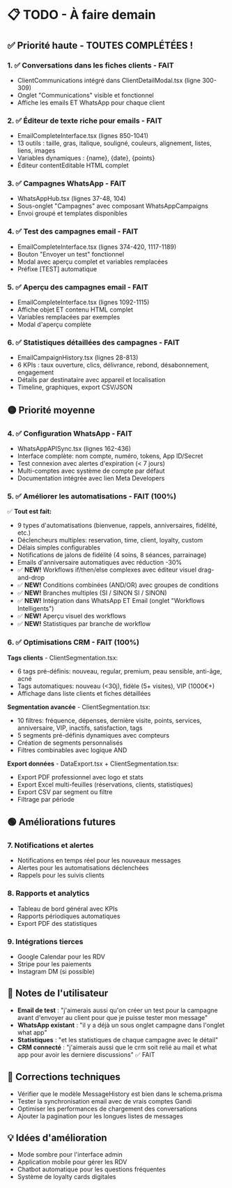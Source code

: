 # 📋 TODO - À faire demain

## ✅ Priorité haute - TOUTES COMPLÉTÉES !

### 1. ✅ **Conversations dans les fiches clients** - FAIT
- ClientCommunications intégré dans ClientDetailModal.tsx (ligne 300-309)
- Onglet "Communications" visible et fonctionnel
- Affiche les emails ET WhatsApp pour chaque client

### 2. ✅ **Éditeur de texte riche pour emails** - FAIT
- EmailCompleteInterface.tsx (lignes 850-1041)
- 13 outils : taille, gras, italique, souligné, couleurs, alignement, listes, liens, images
- Variables dynamiques : {name}, {date}, {points}
- Éditeur contentEditable HTML complet

### 3. ✅ **Campagnes WhatsApp** - FAIT
- WhatsAppHub.tsx (lignes 37-48, 104)
- Sous-onglet "Campagnes" avec composant WhatsAppCampaigns
- Envoi groupé et templates disponibles

### 4. ✅ **Test des campagnes email** - FAIT
- EmailCompleteInterface.tsx (lignes 374-420, 1117-1189)
- Bouton "Envoyer un test" fonctionnel
- Modal avec aperçu complet et variables remplacées
- Préfixe [TEST] automatique

### 5. ✅ **Aperçu des campagnes email** - FAIT
- EmailCompleteInterface.tsx (lignes 1092-1115)
- Affiche objet ET contenu HTML complet
- Variables remplacées par exemples
- Modal d'aperçu complète

### 6. ✅ **Statistiques détaillées des campagnes** - FAIT
- EmailCampaignHistory.tsx (lignes 28-813)
- 6 KPIs : taux ouverture, clics, délivrance, rebond, désabonnement, engagement
- Détails par destinataire avec appareil et localisation
- Timeline, graphiques, export CSV/JSON

## 🟡 Priorité moyenne

### 4. ✅ **Configuration WhatsApp** - FAIT
- WhatsAppAPISync.tsx (lignes 162-436)
- Interface complète: nom compte, numéro, tokens, App ID/Secret
- Test connexion avec alertes d'expiration (< 7 jours)
- Multi-comptes avec système de compte par défaut
- Documentation intégrée avec lien Meta Developers

### 5. ✅ **Améliorer les automatisations** - FAIT (100%)
✅ **Tout est fait:**
- 9 types d'automatisations (bienvenue, rappels, anniversaires, fidélité, etc.)
- Déclencheurs multiples: reservation, time, client, loyalty, custom
- Délais simples configurables
- Notifications de jalons de fidélité (4 soins, 8 séances, parrainage)
- Emails d'anniversaire automatiques avec réduction -30%
- ✅ **NEW!** Workflows if/then/else complexes avec éditeur visuel drag-and-drop
- ✅ **NEW!** Conditions combinées (AND/OR) avec groupes de conditions
- ✅ **NEW!** Branches multiples (SI / SINON SI / SINON)
- ✅ **NEW!** Intégration dans WhatsApp ET Email (onglet "Workflows Intelligents")
- ✅ **NEW!** Aperçu visuel des workflows
- ✅ **NEW!** Statistiques par branche de workflow

### 6. ✅ **Optimisations CRM** - FAIT (100%)
**Tags clients** - ClientSegmentation.tsx:
- 6 tags pré-définis: nouveau, regular, premium, peau sensible, anti-âge, acné
- Tags automatiques: nouveau (<30j), fidèle (5+ visites), VIP (1000€+)
- Affichage dans liste clients et fiches détaillées

**Segmentation avancée** - ClientSegmentation.tsx:
- 10 filtres: fréquence, dépenses, dernière visite, points, services, anniversaire, VIP, inactifs, satisfaction, tags
- 5 segments pré-définis dynamiques avec compteurs
- Création de segments personnalisés
- Filtres combinables avec logique AND

**Export données** - DataExport.tsx + ClientSegmentation.tsx:
- Export PDF professionnel avec logo et stats
- Export Excel multi-feuilles (réservations, clients, statistiques)
- Export CSV par segment ou filtre
- Filtrage par période

## 🟢 Améliorations futures

### 7. **Notifications et alertes**
- Notifications en temps réel pour les nouveaux messages
- Alertes pour les automatisations déclenchées
- Rappels pour les suivis clients

### 8. **Rapports et analytics**
- Tableau de bord général avec KPIs
- Rapports périodiques automatiques
- Export PDF des statistiques

### 9. **Intégrations tierces**
- Google Calendar pour les RDV
- Stripe pour les paiements
- Instagram DM (si possible)

## 📝 Notes de l'utilisateur

- **Email de test** : "j'aimerais aussi qu'on créer un test pour la campagne avant d'envoyer au client pour que je puisse tester mon message"
- **WhatsApp existant** : "il y a déjà un sous onglet campagne dans l'onglet what app"
- **Statistiques** : "et les statistiques de chaque campagne avec le détail"
- **CRM connecté** : "j'aimerais aussi que le crm soit relié au mail et what app pour avoir les derniere discussions" ✅ FAIT

## 🔧 Corrections techniques

- Vérifier que le modèle MessageHistory est bien dans le schema.prisma
- Tester la synchronisation email avec de vrais comptes Gandi
- Optimiser les performances de chargement des conversations
- Ajouter la pagination pour les longues listes de messages

## 💡 Idées d'amélioration

- Mode sombre pour l'interface admin
- Application mobile pour gérer les RDV
- Chatbot automatique pour les questions fréquentes
- Système de loyalty cards digitales
